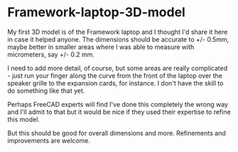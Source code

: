 # Framework-laptop-3D-model

My first 3D model is of the Framework laptop and I thought I'd share it here in case it helped anyone. The dimensions should be accurate to +/- 0.5mm, maybe better in smaller areas where I was able to measure with micrometers, say +/- 0.2 mm.

I need to add more detail, of course, but some areas are really complicated - just run your finger along the curve from the front of the laptop over the speaker grille to the expansion cards, for instance. I don't have the skill to do something like that yet.

Perhaps FreeCAD experts will find I've done this completely the wrong way and I'll admit to that but it would be nice if they used their expertise to refine this model.

But this should be good for overall dimensions and more. Refinements and improvements are welcome.
